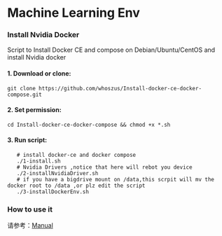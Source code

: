 # Machine Learning Env 

### Install Nvidia Docker 

Script to Install Docker CE and compose on Debian/Ubuntu/CentOS and  install  Nvidia docker 

#### 1. Download or clone:
```shell
git clone https://github.com/whoszus/Install-docker-ce-docker-compose.git
```

#### 2. Set permission:
```shell
cd Install-docker-ce-docker-compose && chmod +x *.sh
```

#### 3. Run script:
```shell
   # install docker-ce and docker compose
   ./1-install.sh
   # Nvidia Drivers ,notice that here will rebot you device
   ./2-installNvidiaDriver.sh
   # if you have a bigdrive mount on /data,this scrpit will mv the docker root to /data ,or plz edit the script 
   ./3-installDockerEnv.sh
```

### How to use it

请参考：[Manual](https://github.com/whoszus/Install-docker-ce-docker-compose/blob/master/HowToUse.md)


